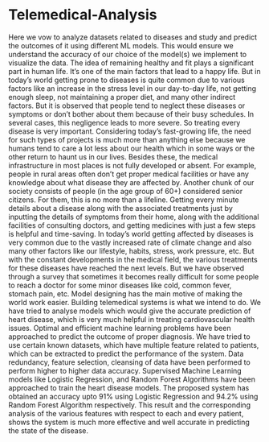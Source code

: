 # Telemedical-Analysis
Here we vow to analyze datasets related to diseases and study and predict the outcomes of it using different ML models. This would ensure we understand the accuracy of our choice of the model(s) we implement to visualize the data.
The idea of remaining healthy and fit plays a significant part in human life. It’s one of the main factors that lead to a happy life. But in today’s world getting prone to diseases is quite common due to various factors like an increase in the stress level in our day-to-day life, not getting enough sleep, not maintaining a proper diet, and many other indirect factors. But it is observed that people tend to neglect these diseases or symptoms or don’t bother about them because of their busy schedules. In several cases, this negligence leads to more severe. So treating every disease is very important.
Considering today’s fast-growing life, the need for such types of projects is much more than anything else because we humans tend to care a lot less about our health which in some ways or the other return to haunt us in our lives. Besides these, the medical infrastructure in most places is not fully developed or absent. For example, people in rural areas often don’t get proper medical facilities or have any knowledge about what disease they are affected by. Another chunk of our society consists of people (in the age group of 60+) considered senior citizens. For them, this is no more than a lifeline. Getting every minute details about a disease along with the associated treatments just by inputting the details of symptoms from their home, along with the additional facilities of consulting doctors, and getting medicines with just a few steps is helpful and time-saving.
In today’s world getting affected by diseases is very common due to the vastly increased rate of climate change and also many other factors like our lifestyle, habits, stress, work pressure, etc. But with the constant developments in the medical field, the various treatments for these diseases have reached the next levels. But we have observed through a survey that sometimes it becomes really difficult for some people to reach a doctor for some minor diseases like cold, common fever, stomach pain, etc. Model designing has the main motive of making the world work easier. Building telemedical systems is what we intend to do.  We have tried to analyse models which would give the accurate prediction of heart disease, which is very much helpful in treating cardiovascular health issues. Optimal and efficient machine learning problems have been approached to predict the outcome of proper diagnosis. We have tried to use certain known datasets, which have multiple feature related to patients, which can be extracted to predict the performance of the system. Data redundancy, feature selection, cleansing of data have been performed to perform higher to higher data accuracy. Supervised Machine Learning models like Logistic Regression, and Random Forest Algorithms have been approached to train the heart disease models. The proposed system has obtained an accuracy upto 91% using Logistic Regression and 94.2% using Random Forest Algorithm respectively. This result and the corresponding analysis of the various features with respect to each and every patient, shows the system is much more effective and well accurate in predicting the state of the disease.
